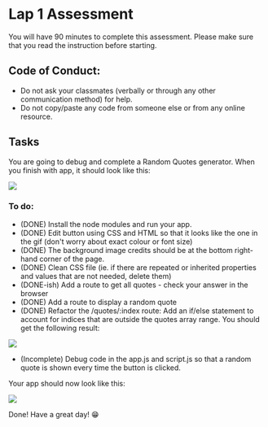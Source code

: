 # Lap 1 Assessment

You will have 90 minutes to complete this assessment.
Please make sure that you read the instruction before starting.

## Code of Conduct:

- Do not ask your classmates (verbally or through any other communication method) for help.
- Do not copy/paste any code from someone else or from any online resource.

## Tasks

You are going to debug and complete a Random Quotes generator. When you finish with app, it should look like this:

![](assessment-1-giphy.gif)

### To do:

- (DONE) Install the node modules and run your app.
- (DONE) Edit button using CSS and HTML so that it looks like the one in the gif (don't worry about exact colour or font size) 
- (DONE) The background image credits should be at the bottom right-hand corner of the page.
- (DONE) Clean CSS file (ie. if there are repeated or inherited properties and values that are not needed, delete them)
- (DONE-ish) Add a route to get all quotes - check your answer in the browser
- (DONE) Add a route to display a random quote
- (DONE) Refactor the /quotes/:index route: Add an if/else statement to account for indices that are outside the quotes array range. You should get the following result:

![](app-routes.gif)

- (Incomplete) Debug code in the app.js and script.js so that a random quote is shown every time the button is clicked.

Your app should now look like this:

![](assessment-1-giphy.gif)

Done! Have a great day! 😁
